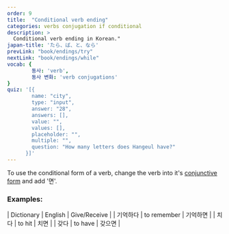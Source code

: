 ```yaml
---
order: 9
title:  "Conditional verb ending"
categories: verbs conjugation if conditional
description: >
  Conditional verb ending in Korean."
japan-title: 'たら、ば、と、なら'
prevLink: "book/endings/try"
nextLink: "book/endings/while"
vocab: {
		동사: 'verb',
		동사 변화: 'verb conjugations'
}
quiz: '[{
        name: "city",
        type: "input",
        answer: "28",
        answers: [],
        value: "",
        values: [],
        placeholder: "",
        multiple: "",
        question: "How many letters does Hangeul have?"
      }]'
---
```


To use the conditional form of a verb, change the verb into it's [conjunctive form]({{site.baseurl}}/book/verbs/conjunctive/)
and add '면'.

### Examples:

| Dictionary | English | Give/Receive |
| 기억하다 | to remember | 기억하면 |
| 치다 | to hit | 치면 |
| 갖다 | to have | 갖으면 |
